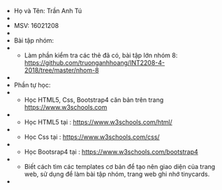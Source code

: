 + Họ và Tên: Trần Anh Tú
 +
 + MSV: 16021208
 +
 + Bài tập nhóm:
 +	- Làm phần kiểm tra các thẻ đã có, bài tập lớn nhóm 8: https://github.com/truonganhhoang/INT2208-4-2018/tree/master/nhom-8
 +
 + Phần tự học:
 +	+ Học HTML5, Css, Bootstrap4 căn bản trên trang https://www.w3schools.com
 +	+ Học HTML5 tại : https://www.w3schools.com/html/
 +	+ Học Css tại : https://www.w3schools.com/css/
 +  + Học Bootsrap4 tại : https://www.w3schools.com/bootstrap4
 +  + Biết cách tìm các templates cơ bản để tạo nên giao diện của trang web, sử dụng để làm bài tập nhóm, trang web ghi nhớ tinycards.
 + 
